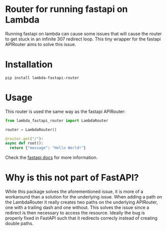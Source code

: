 # Router for running fastapi on Lambda

Running fastapi on lambda can cause some issues that will cause the router to get stuck in an infinite 307 redirect loop. This tiny wrapper for the fastapi APIRouter aims to solve this issue.


# Installation

```
pip install lambda-fastapi-router
```

# Usage

This router is used the same way as the fastapi APIRouter:

```python
from lambda_fastapi_router import LambdaRouter

router = LambdaRouter()

@router.get("/"):
async def root():
  return {"message": "Hello World!"}
```

Check the [fastapi docs](https://fastapi.tiangolo.com/tutorial/bigger-applications/?h=apirouter#another-module-with-apirouter) for more information.


# Why is this not part of FastAPI?

While this package solves the aforementioned issue, it is more of a workaround than a solution for the underlying issue. When adding a path on the LambdaRouter it really creates two paths on the underlying APIRouter, one with a trailing dash and one without. This solves the issue since a redirect is then necessary to access the resource. Ideally the bug is properly fixed in FastAPI such that it redirects correcly instead of creating double paths.
